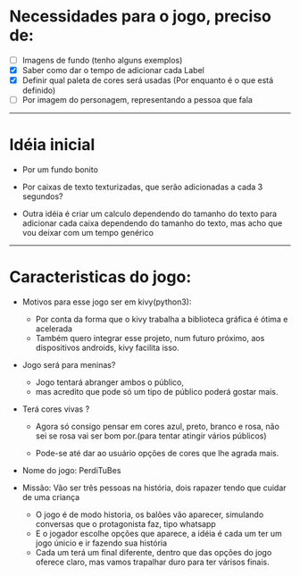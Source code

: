 # Necessidades para o jogo, preciso de:

 - [ ] Imagens de fundo (tenho alguns exemplos)
- [X] Saber como dar o tempo de adicionar cada Label
- [X] Definir qual paleta de cores será usadas (Por enquanto é o que está definido)
- [ ] Por imagem do personagem, representando a pessoa que fala

-------------------------------------
# Idéia inicial 
* Por um fundo bonito
* Por caixas de texto texturizadas, que serão adicionadas a cada 3 segundos?

* Outra idéia é criar um calculo dependendo do tamanho do texto para adicionar cada caixa dependendo
do tamanho do texto, mas acho que vou deixar com um tempo genérico
--------------------------------------

# Caracteristicas do jogo:
* Motivos para esse jogo ser em kivy(python3):
   - Por conta da forma que o kivy trabalha a biblioteca gráfica é ótima e acelerada
   - Também quero integrar esse projeto, num futuro próximo, aos dispositivos androids, kivy facilita isso.
* Jogo será para meninas?
   - Jogo tentará abranger ambos o público,
   - mas acredito que pode só um tipo de público poderá gostar mais.
* Terá cores vivas ?
   - Agora só consigo pensar em cores azul, preto, branco e rosa, não sei se rosa vai ser bom por.(para tentar atingir vários públicos)

   - Pode-se até dar ao usuário opções de cores que lhe agrada mais.

* Nome do jogo: PerdiTuBes

* Missão: Vão ser três pessoas na história, dois rapazer tendo que cuidar de uma criança
   - O jogo é de modo historia, os balões vão aparecer, simulando conversas que o protagonista faz, tipo whatsapp
   - E o jogador escolhe opções que aparece, a idéia é cada um ter um jogo únicio e ir fazendo sua história
   - Cada um terá um final diferente, dentro que das opções do jogo oferece claro, mas vamos trapalhar duro para ter várisos finais.

